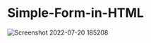 ﻿# Simple-Form-in-HTML


![Screenshot 2022-07-20 185208](https://user-images.githubusercontent.com/109667599/179992898-af1aca7a-3910-4fd1-8302-162bf8903577.png)
